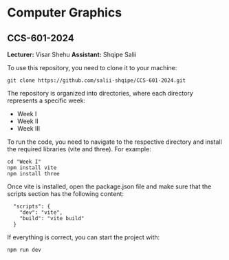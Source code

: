 <h1>Computer Graphics</h1> <h2>CCS-601-2024</h2>
<b>Lecturer:</b> Visar Shehu
<b>Assistant:</b> Shqipe Salii

To use this repository, you need to clone it to your machine:

```
git clone https://github.com/salii-shqipe/CCS-601-2024.git
```

The repository is organized into directories, where each directory represents a specific week:

- Week I
- Week II
- Week III

To run the code, you need to navigate to the respective directory and install the required libraries (vite and three). For example:

```
cd "Week I"
npm install vite
npm install three
```

Once vite is installed, open the package.json file and make sure that the scripts section has the following content:

```
  "scripts": {
    "dev": "vite",
    "build": "vite build"
  }
```
If everything is correct, you can start the project with:

```
npm run dev
```
